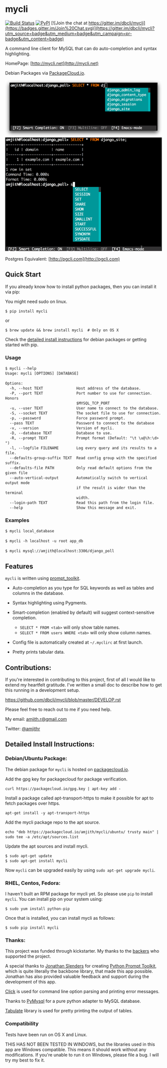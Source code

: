 # mycli

[![Build Status](https://travis-ci.org/dbcli/mycli.svg?branch=master)](https://travis-ci.org/dbcli/mycli)
[![PyPI](https://img.shields.io/pypi/v/mycli.svg?style=plastic)](https://pypi.python.org/pypi/mycli)
[![Join the chat at https://gitter.im/dbcli/mycli](https://badges.gitter.im/Join%20Chat.svg)](https://gitter.im/dbcli/mycli?utm_source=badge&utm_medium=badge&utm_campaign=pr-badge&utm_content=badge)

A command line client for MySQL that can do auto-completion and syntax highlighting.

HomePage: [http://mycli.net](http://mycli.net)

Debian Packages via [PackageCloud.io](https://packagecloud.io/amjith/mycli). 

![Completion](screenshots/tables.png)
![CompletionGif](screenshots/main.gif)

Postgres Equivalent: [http://pgcli.com](http://pgcli.com)

Quick Start
-----------

If you already know how to install python packages, then you can install it via pip:

You might need sudo on linux.

```
$ pip install mycli
```

or

```
$ brew update && brew install mycli  # Only on OS X
```

Check the [detailed install instructions](#detailed-install-instructions) for debian packages or getting started with pip.

### Usage

    $ mycli --help
    Usage: mycli [OPTIONS] [DATABASE]

    Options:
      -h, --host TEXT               Host address of the database.
      -P, --port TEXT               Port number to use for connection. Honors
                                    $MYSQL_TCP_PORT
      -u, --user TEXT               User name to connect to the database.
      -S, --socket TEXT             The socket file to use for connection.
      -p, --password                Force password prompt.
      --pass TEXT                   Password to connect to the database
      -v, --version                 Version of mycli.
      -D, --database TEXT     	    Database to use.
      -R, --prompt TEXT             Prompt format (Default: "\t \u@\h:\d> ")
      -l, --logfile FILENAME        Log every query and its results to a file.
      --defaults-group-suffix TEXT  Read config group with the specified suffix.
      --defaults-file PATH          Only read default options from the given file
      --auto-vertical-output        Automatically switch to vertical output mode
                                    if the result is wider than the terminal
                                    width.
      --login-path TEXT             Read this path from the login file.
      --help                        Show this message and exit.

### Examples

    $ mycli local_database

    $ mycli -h localhost -u root app_db

    $ mycli mysql://amjith@localhost:3306/django_poll

Features
--------

`mycli` is written using [prompt_toolkit](https://github.com/jonathanslenders/python-prompt-toolkit/).

* Auto-completion as you type for SQL keywords as well as tables and
  columns in the database.
* Syntax highlighting using Pygments.
* Smart-completion (enabled by default) will suggest context-sensitive completion.

    - `SELECT * FROM <tab>` will only show table names. 
    - `SELECT * FROM users WHERE <tab>` will only show column names. 

* Config file is automatically created at ``~/.myclirc`` at first launch.
* Pretty prints tabular data.

Contributions:
--------------

If you're interested in contributing to this project, first of all I would like
to extend my heartfelt gratitude. I've written a small doc to describe how to
get this running in a development setup.

https://github.com/dbcli/mycli/blob/master/DEVELOP.rst

Please feel free to reach out to me if you need help. 

My email: amjith.r@gmail.com 

Twitter: [@amjithr](http://twitter.com/amjithr)

## Detailed Install Instructions:

### Debian/Ubuntu Package:

The debian package for `mycli` is hosted on [packagecloud.io](https://packagecloud.io/amjith/mycli).

Add the gpg key for packagecloud for package verification.

```
curl https://packagecloud.io/gpg.key | apt-key add -
```
    
Install a package called apt-transport-https to make it possible for apt to fetch packages over https.

```
apt-get install -y apt-transport-https
```

Add the mycli package repo to the apt source.

```
echo "deb https://packagecloud.io/amjith/mycli/ubuntu/ trusty main" | sudo tee -a /etc/apt/sources.list
```

Update the apt sources and install mycli.

```
$ sudo apt-get update
$ sudo apt-get install mycli
```

Now `mycli` can be upgraded easily by using ``sudo apt-get upgrade mycli``.

### RHEL, Centos, Fedora:

I haven't built an RPM package for mycli yet. So please use `pip` to install `mycli`. You can install pip on your system using:

```
$ sudo yum install python-pip
```

Once that is installed, you can install mycli as follows:

```
$ sudo pip install mycli
```

### Thanks:

This project was funded through kickstarter. My thanks to the [backers](http://mycli.net/sponsors) who supported the project. 

A special thanks to [Jonathan Slenders](https://twitter.com/jonathan_s) for
creating [Python Prompt Toolkit](http://github.com/jonathanslenders/python-prompt-toolkit), 
which is quite literally the backbone library, that made this app possible.
Jonathan has also provided valuable feedback and support during the development
of this app.

[Click](http://click.pocoo.org/3/) is used for command line option parsing
and printing error messages.

Thanks to [PyMysql](http://www.pymysql.org/) for a pure python adapter to MySQL database. 

[Tabulate](https://pypi.python.org/pypi/tabulate) library is used for pretty printing the output of tables. 


### Compatibility

Tests have been run on OS X and Linux.

THIS HAS NOT BEEN TESTED IN WINDOWS, but the libraries used in this app are Windows compatible. This means it should work without any modifications. If you're unable to run it on Windows, please file a bug. I will try my best to fix it.
